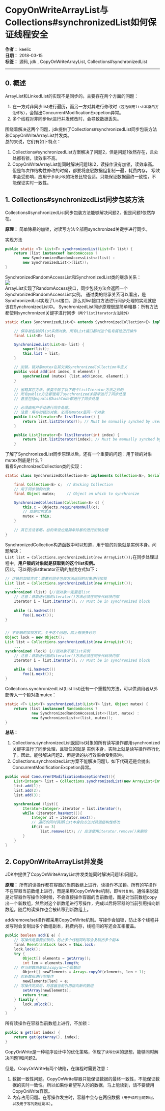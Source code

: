 # CopyOnWriteArrayList与Collections#synchronizedList如何保证线程安全

**作者：** keelic  
**日期：** 2018-03-15  
**标签：** 源码, jdk , CopyOnWriteArrayList,  Collections#synchronizedList

---

## 0. 概述
ArrayList和LinkedList的实现不是同步的。主要存在两个方面的问题：
1. 在一方对非同步list进行遍历，而另一方对其进行修改时`（包括调用list本身的方法修改）`，会抛出ConcurrentModificationExcpetion异常。  
2. 多个线程对非同步list进行并发修改时，会导致数据丢失。

围绕着解决这两个问题，jdk提供了Collections#synchronizedList同步包装方法和CopyOnWriteArrayList并发类。  
总的来说，它们有如下特点：  
1. Collections#synchronizedList方案解决了问题2，但是问题1依然存在，且处处都有锁，读效率不高。
2. CopyOnWriteArrayList能同时解决问题1和2，读操作没有加锁，读效率高。但是每次作结构性修改的时候，都要将底层数据组复制一遍，耗费内存，
写效率会受影响，应用于`多读少改`的场景比较合适。只能保证数据最终一致性，不能保证实时一致性。

## 1. Collections#synchronizedList同步包装方法
Collections#synchronizedList同步包装方法能够解决问题2，但是问题1依然存在。  

**原理：** 简单除暴的加锁，对读写方法全部用synchronized关键字进行同步。

实现方法
```java
public static <T> List<T> synchronizedList(List<T> list) {
    return (list instanceof RandomAccess ?
        new SynchronizedRandomAccessList<>(list) :
        new SynchronizedList<>(list));
}
```
SynchronizedRandomAccessList和SynchronizedList类的继承关系：  
![](./pic/04_01.png)  
ArrayList实现了RandomAccess接口，同步包装方法会返回一个SynchronizedRandomAccessList实例。
通过类的继承关系可以看出，是SynchronizedList实现了List接口，那么对list接口方法进行同步处理的实现就应该在SynchronizedList中。
SynchronizedList同步原理很是简单粗暴：所有方法都使用synchronized关键字进行同步`（两个listIterator方法除外）`
```java
static class SynchronizedList<E> extends SynchronizedCollection<E> implements List<E> {

    // 保存被包装的list实例对象，所有List接口都对这个私有属性进行操作
    final List<E> list;

    SynchronizedList(List<E> list) {
        super(list);
        this.list = list;
    }

    // 加锁，锁对象mutex在其父类SynchronizedCollection中定义
    public void add(int index, E element) {
        synchronized (mutex) {list.add(index, element);}
    }

    // 省略其它方法。该类中除了以下两个listIterator方法之外的
    // 所有public方法都使用了synchronized关键字进行了同步处理
    // 甚至包括equals和hashCode都进行了同步处理

    // 必须由用户手动进行同步处理。
    // 注意：用与加锁的对象，必须与mutex是同一个对象
    public ListIterator<E> listIterator() {
        return list.listIterator(); // Must be manually synched by user
    }

    public ListIterator<E> listIterator(int index) {
        return list.listIterator(index); // Must be manually synched by user
    }
```
了解了SynchronizedList同步原理以后，还有一个重要的问题：用于锁的对象mutex到底是什么？  
看看SynchronizedCollection类的实现：
```java
static class SynchronizedCollection<E> implements Collection<E>, Serializable {

    final Collection<E> c;  // Backing Collection
    // 用于同步锁的对象
    final Object mutex;     // Object on which to synchronize

    SynchronizedCollection(Collection<E> c) {
        this.c = Objects.requireNonNull(c);
        // 就是实例本身
        mutex = this;
    }
	
	// 其它方法省略，总的来说也是简单除暴的进行加锁处理
}
```
SynchronizedCollection构造函数中可以知道，用于锁的对象就是实例本身。问题解决：  
`List list = Collections.synchronizedList(new ArrayList());`在同步处理过程中，**用户锁的对象就是获取到的这个list实例。**  
因此，可以得出listIterator正确的加锁方式如下：
```java
// 正确的加锁方式：需要对同步包装方法返回的对象进行加锁
List list = Collections.synchronizedList(new ArrayList());
    ...
synchronized (list) {//锁对象一定要是list
    // 注意：获取迭代器的iterator()方法必须在同步代码块内部
    Iterator i = list.iterator(); // Must be in synchronized block
    
    while (i.hasNext())
        foo(i.next());
}


// 不正确的加锁方式。关于这个问题，网上有很多讨论
Object lock = new Object();
List list = Collections.synchronizedList(new ArrayList());
    ...
synchronized (lock) {//锁对象不是list实例
    // 注意：获取迭代器的iterator()方法必须在同步代码块内部
    Iterator i = list.iterator(); // Must be in synchronized block
    
    while (i.hasNext())
        foo(i.next());
}
```

Collections.synchronizedList(List<T> list)还有一个重载的方法，可以供调用者从外部传入一个锁对象mutex：  
```java
static <T> List<T> synchronizedList(List<T> list, Object mutex) {
    return (list instanceof RandomAccess ?
            new SynchronizedRandomAccessList<>(list, mutex) :
            new SynchronizedList<>(list, mutex));
}
```

**总结：**  
1. Collections.synchronizedList返回list对象的所有读写操作都用synchronized关键字进行了同步处理，且锁住的就是
实例本身，实际上就是读写操作串行化了。因此，能够解决问题2，但是读的执行效率会受到影响。  
2. Collections.synchronizedList方案不能解决问题1，如下代码还是会抛出ConcurrentModificationExcpetion异常。
```java
public void ConcurrentModificationExceptionTest(){
    List<Integer> list = Collections.synchronizedList(new ArrayList<Integer>(3));
    list.add(1);
    list.add(2);
    list.add(3);

    synchronized (list){
        Iterator<Integer> iterator = list.iterator();
        while (iterator.hasNext()){
            Integer it = iterator.next();
            // 遍历的同时调用list本身的方法对其做结构性修改
            if(it == 3)
                list.remove(it); // 应该使用iterator.remove()来删除
        }
    }
}
```

## 2. CopyOnWriteArrayList并发类
JDK中提供了CopyOnWriteArrayList并发类能同时解决问题1和问题2。  

**原理：** 
所有的读操作都在容器的当前数组上进行，读操作不加锁。所有的写操作不在容器当前数组上进行，而是采用CopyOnWrite机制，即`写时复制`。通俗来说就是对容器作写操作的时候，不会直接操作容器的当前数组，而是对当前数组copy出一个新数组，然后对这个新数组进行写操作，完成以后将容器的当前引用指向新数组。随后的读操作也会被转移到新数组上。

add/remove/set操作都采用CopyOnWrite机制。写操作会加锁，防止多个线程并发写时会复制出多个数组副本，耗费内存，线程间的写还会互相覆盖。
```java
public boolean add(E e) {
    // 写操作是需要加锁的，防止多个线程同时写会复制出多个副本
    final ReentrantLock lock = this.lock;
    lock.lock();
    try {
        Object[] elements = getArray();
        int len = elements.length;
	// 在当前数组基础上copy出一个新数组
        Object[] newElements = Arrays.copyOf(elements, len + 1);
	// 对新数组进行写操作
        newElements[len] = e;
	// 写操作完成后，将容器当前引用指向新的数组
        setArray(newElements);
        return true;
    } finally {
        lock.unlock();
    }
}
```

所有读操作在容器当前数组上进行，不加锁：
```java
public E get(int index) {
    return get(getArray(), index);
}
```

CopyOnWrite是一种程序设计中的优化策略，体现了`读写分离`的思想，能够同时解决问题1和问题2。  

但是，CopyOnWrite有两个缺陷，在编程时需要注意：  
1. 数据一致性问题。CopyOnWrite容器只能保证数据的最终一致性，不能保证数据的实时一致性。所以如果你希望写入的的数据，马上能读到，请不要使用CopyOnWrite容器。  
2. 内存占用问题。在写操作发生时，容器中会存在两份数据`（用于读的当前数组，以及用于写的数组副本）`。
